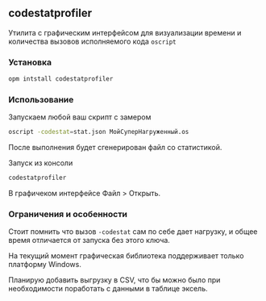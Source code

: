 ## codestatprofiler

Утилита с графическим интерфейсом для визуализации времени и количества вызовов исполняемого кода ```oscript```

### Установка

```bash
opm intstall codestatprofiler
```

### Использование

Запускаем любой ваш скрипт с замером

```bash
oscript -codestat=stat.json МойСуперНагруженный.os
```

После выполнения будет сгенерирован файл со статистикой.

Запуск из консоли

```bash 
codestatprofiler
```

В графичеком интерфейсе Файл > Открыть.

### Ограничения и особенности

Стоит помнить что вызов ```-codestat``` сам по себе дает нагрузку, и общее время отличается от запуска без этого ключа.

На текущий момент графическая библиотека поддерживает только платформу Windows.

Планирую добавить выгрузку в CSV, что бы можно было при необходимости поработать с данными в таблице эксель.
